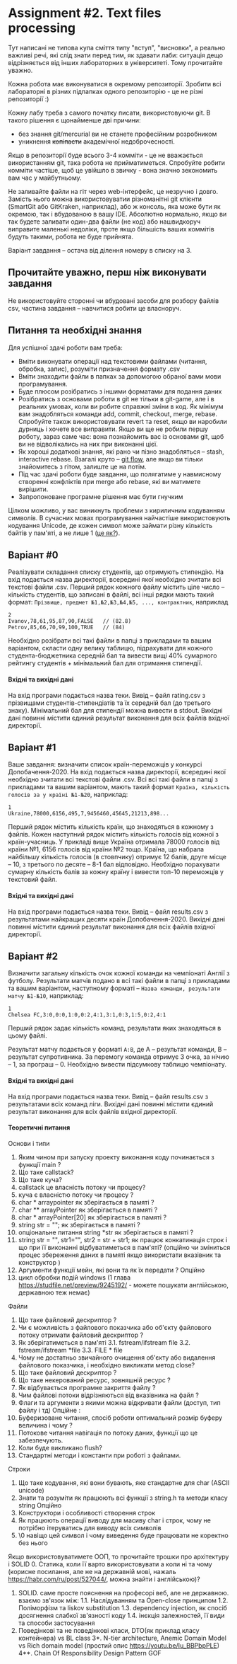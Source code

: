 # Assignment #2. Text files processing

Тут написані не типова купа сміття типу "вступ", "висновки", а реально важливі речі, які слід знати перед тим, як здавати лаби: ситуація дещо відрізняється від інших лабораторних в університеті. Тому прочитайте уважно.

Кожна робота має виконуватися в окремому репозиторії. Зробити всі лабораторні в різних підпапках одного репозиторію - це не різні репозиторії :)

Кожну лабу треба з самого початку писати, використовуючи git. В такого рішення є щонайменше дві причини:

* без знання git/mercurial ви не станете професійним розробником
* уникнення ~~копіпасти~~ академічної недоброчесності.

Якщо в репозиторії буде всього 3-4 комміти - це не вважається використанням git, така робота не прийматиметься. Спробуйте робити комміти частіше, щоб це увійшло в звичку - вона значно зекономить вам час у майбутньому.

Не заливайте файли на гіт через web-інтерфейс, це незручно і довго. Замість нього можна використовуватии різноманітні git клієнти (SmartGit або GitKraken, наприклад), або ж консоль, яка може бути як окремою, так і вбудованою в вашу IDE. 
Абсолютно нормально, якщо ви так будете заливати один-два файли (не код) або нашвидкоруч виправите маленькі недоліки, проте якщо більшість ваших коммітів будуть такими, робота не буде прийнята.

Варіант завдання – остача від ділення номеру в списку на 3. 

## Прочитайте уважно, перш ніж виконувати завдання

Не використовуйте сторонні чи вбудовані засоби для розбору файлів csv, частина завдання – навчитися робити це власноруч.

## Питання та необхідні знання
Для успішної здачі роботи вам треба:
* Вміти виконувати операції над текстовими файлами (читання, обробка, запис), розуміти призначення формату .csv 
* Вміти знаходити файли в папках за допомогою обраної вами мови програмування. 
* Буде плюсом розібратись з іншими форматами для подання даних
* Розібратись з основами роботи в git не тільки в git-game, але і в реальних умовах, коли ви робите справжні зміни в код. Як мінімум вам знадобляться команди add, commit, checkout, merge, rebase. Спробуйте також використовувати revert та reset, якщо ви наробили дурниць і хочете все виправити. Якщо ви ще не робили першу роботу, зараз саме час: вона познайомить вас із основами git, щоб ви не відволікались на них при виконанні цієї.
* Як хороші додаткові знання, які рано чи пізно знадобляться – stash, interactive rebase. Взагалі круто – [git flow](https://habrahabr.ru/post/106912/), але якщо ви тільки знайомитесь з гітом, залиште це на потім.
* Під час здачі роботи буде завдання, що полягатиме у навмисному створенні конфліктів при merge або rebase, які ви матимете вирішити.
* Запропоноване програмне рішення має бути гнучким

Цілком можливо, у вас виникнуть проблеми з кириличним кодуванням символів. В сучасних мовах програмування найчастіше використовують кодування Unicode, де кожен символ може займати різну кількість байтів у пам'яті, а не лише 1 ([це як?](http://unicode.org/faq/utf_bom.html)). 

## Варіант #0
Реалізувати складання списку студентів, що отримують стипендію. На вхід подається назва директорії, всередині якої необхідно зчитати всі текстові файли .csv. Перший рядок кожного файлу містить ціле число – кількість студентів, що записані в файлі, всі інші рядки мають такий формат:
`Прізвище, предмет №1,№2,№3,№4,№5, ..., контрактник`, наприклад

```csv
2
Ivanov,78,61,95,87,90,FALSE   // (82.8)
Petrov,85,66,70,99,100,TRUE   // (84)
```

Необхідно розібрати всі такі файли в папці з прикладами та вашим варіантом, скласти одну велику таблицю, підрахувати для кожного студента-бюджетника середній бал та вивести вищі 40% сумарного рейтингу студентів + мінімальний бал для отримання стипендії. 

#### Вхідні та вихідні дані
На вхід програми подається назва теки. Вивід – файл rating.csv з прізвищами студентів-стипендіатів та їх середній бал (до третього знаку). Мінімальний бал для стипендії можна вивести в stdout.
Вихідні дані повинні містити єдиний результат виконання для всіх файлів вхідної директорії.


## Варіант #1
Ваше завдання: визначити список країн-переможців у конкурсі Допобачення-2020. На вхід подається назва директорії, всередині якої необхідно зчитати всі текстові файли .csv. Всі всі такі файли в папці з прикладами та вашим варіантом, мають такий формат `Країна, кількість голосів за у країні №1-№20`, наприклад:
```csv
1
Ukraine,78000,6156,495,7,9456460,45645,21213,898...
```
Перший рядок містить кількість країн, що знаходяться в кожному з файлів.
Кожен наступний рядок містить кількість голосів від кожної з країн-учасниць. У прикладі вище Україна отримала 78000 голосів від країни №1, 6156 голосів від країни №2 тощо. Країна, що набрала найбільшу кількість голосів (в стовпчику) отримує 12 балів, друге місце – 10, з третього по десяте – 8-1 бал відповідно. Необхідно порахувати сумарну кількість балів за кожну країну і вивести топ-10 переможців у текстовий файл.

#### Вхідні та вихідні дані
На вхід програми подається назва теки. Вивід – файл results.csv з результатами найкращих десяти країн Допобачення-2020.
Вихідні дані повинні містити єдиний результат виконання для всіх файлів вхідної директорії.

## Варіант #2
Визначити загальну кількість очок кожної команди на чемпіонаті Англії з футболу. Результати матчів подано в всі такі файли в папці з прикладами та вашим варіантом, наступному форматі – `Назва команди, результати матчу №1-№10`, наприклад:
```csv
1
Chelsea FC,3:0,0:0,1:0,0:2,4:1,3:1,0:3,1:5,0:2,4:1
```
Перший рядок задає кількість команд, результати яких знаходяться в цьому файлі.

Результат матчу подається у форматі `A:B`, де А – результат команди, В – результат супротивника. За перемогу команда отримує 3 очка, за нічию – 1, за програш – 0. Необхідно вивести підсумкову таблицю чемпіонату.

#### Вхідні та вихідні дані
На вхід програми подається назва теки. Вивід – файл results.csv з результатами всіх команд ліги.
Вихідні дані повинні містити єдиний результат виконання для всіх файлів вхідної директорії.

#### Теоретичні питання 
Основи і типи  
1. Яким чином при запуску проекту виконання коду починається з функції main ? 
2. Що таке callstack? 
3. Що таке куча? 
4. callstack це власність потоку чи  процесу? 
5. куча є власністю потоку чи процесу ?  
6. char * arraypointer як зберігається в памяті ? 
7. char ** arrayPointer як зберігається в памяті ? 
8. char * arrayPointer[20] як зберігається в памяті ? 
9. string str = ""; як зберігається в памяті ?  
10. опціональне питання string *str як зберігається в памяті ?  
11. string str = "", str1="", str2 = str + str1; як працює конкатинація строк і що при її виконанні відбуватиметься в пам'яті? (опційно чи зміниться процес збереження даних в памяті якщо  використати вказівник та конструктор ) 
12. Аргументи функції мейн, які вони та як їх передати ? 
Опційно 
13. цикл обробки подій windows (1 глава  https://studfile.net/preview/9245192/ - можете пошукати англійською, державною теж немає) 

Файли
1. Що таке файловий дескриптор ? 
2. Чи є можливість з файлового показчика або  об'єкту файлового потоку отримати файловий дескриптор ?    
3. Як зберігатиметься в пам'яті 
3.1. fstream/ifstream file
3.2. fstream/ifstream *file
3.3. FILE * file  
4. Чому не достатньо звичайного очищення об'єкту або видалення файлового показчика, і необхідно викликати метод close? 
5. Що таке файловий дескриптор ? 
6. Що таке некерований ресурс, зовняшній ресурс ? 
7. Як відбувається програмне закриття файлу ? 
8. Чим файлові потоки відрізняються від вказівника на файл ? 
9. Флаги та аргументи з якими можна відкривати файли (доступ, тип файлу і тд) 
Опційне  : 
10. Буферизоване читання, спосіб роботи оптимальний розмір буферу величина і чому ?  
11. Потокове читання навігація по потоку даних, функції що це забезпечують. 
12. Коли буде викликано flush? 
13. Стандартні методи і константи при роботі з файлами. 

Строки
1. Що таке кодування, які вони бувають, яке стандартне для char (ASCII unicode) 
2. Знати та розуміти як працюють всі функції з string.h та методи класу string
Опційно  
3. Конструктори і особливості створення строк 
4. Як працюють операції виводу для масиву char і строк, чому не потрібно ітеруватись для виводу всіх символів 
5. \0 навіщо цей символ і чому виведення буде працювати не коректно без нього

Якщо використовуватимете ООП, то прочитайте трошки про архітектуру і SOLID 
0. Статика, коли її варто використовувати а коли ні та чому (корисне посилання, але не на державній мові, нажаль https://habr.com/ru/post/527044/,  можна знайти і англійською)? 
1. SOLID. саме просте пояснення на професорі веб, але не державною.
взаємо зв'язок між: 
1.1. Наслідуванням та Open-close принципом 
1.2. Поліморфізм та  liskov substitution 
1.3. dependency injection, як спосіб досягнення слабкої зв'язності коду 1.4. інєкція залежностей, її види та способи застосування
2. Поведінкові та не поведінкові класи, DTO(як приклад класу контейнера) vs BL class 
3*. N-tier architecture, Anemic Domain Model vs Rich domain model (простий опис https://youtu.be/Iu_BBPbpPLE)
4**. Chain Of Responsibility Design Pattern GOF
